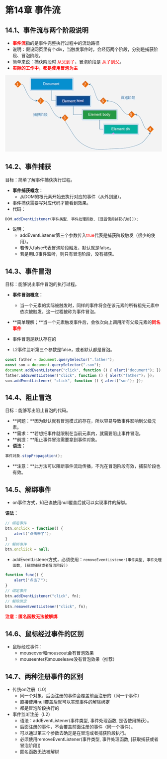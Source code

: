 # 第14章 事件流

## 14.1、事件流与两个阶段说明

- <span style="color:red;font-weight:bold;">事件流</span>指的是事件完整执行过程中的流动路径
- 说明：假设网页里有个div，当触发事件时，会经历两个阶段，分别是捕获阶段、冒泡阶段。
- 简单来说：捕获阶段时 <span style="color:red;">从父到子</span>，冒泡阶段是 <span style="color:red;">从子到父</span>。
- <span style="color:red;font-weight:bold;">实际的工作中，都是使用冒泡为主</span>

![image-20230705233658846](images/image-20230705233658846.png)

## 14.2、事件捕获

目标：简单了解事件捕获执行过程。

- **事件捕获概念：**
    - 从DOM的根元素开始去执行对应的事件（从外到里）。
- 事件捕获需要写对应代码才能看到效果。
- 代码：

```js
DOM.addEventListener(事件类型, 事件处理函数, [是否使用捕获机制]]);
```

- 说明：
    - addEventListener第三个参数传入<span style="color:red;">true</span>代表是捕获阶段触发（很少的使用）。
    - 若传入false代表冒泡阶段触发，默认就是false。
    - 若是用L0事件监听，则只有冒泡阶段，没有捕获。



## 14.3、事件冒泡

目标：能够说出事件冒泡的执行过程。

- **事件冒泡概念：**
    - 当一个元素的实际被触发时，同样的事件将会在该元素的所有祖先元素中依次被触发。这一过程被称为事件冒泡。

- **简单理解；**当一个元素触发事件后，会依次向上调用所有父级元素的<span style="color:red;font-weight:bold;">同名事件</span>

- 事件冒泡是默认存在的
- L2事件监听第三个参数是false，或者默认都是冒泡。

```js
const father = document.querySelector(".father");
const son = document.querySelector(".son");
document.addEventListener("click", function () { alert("document"); });
father.addEventListener("click", function () { alert("father"); });
son.addEventListener( "click", function () { alert("son"); });
```



## 14.4、阻止冒泡

目标：能够写出阻止冒泡的代码。

- **问题：**因为默认就有冒泡模式的存在，所以容易导致事件影响到父级元素。
- **需求：**若想把事件就限制在当前元素内，就需要阻止事件冒泡。
- **前提：**阻止事件冒泡需要拿到事件对象。
- **语法：**

```js
事件对象.stopPropagation();
```

- **注意：**此方法可以阻断事件流动传播，不光在冒泡阶段有效，捕获阶段也有效。

## 14.5、解绑事件

- on事件方式，知己诶使用null覆盖后就可以实现事件的解绑。

**语法：**

```js
// 绑定事件
btn.onclick = function() {
    alert("点击来了");
}
// 解绑事件
btn.oncliick = null;
```

- addEventListener方式，必须使用：`removeEventListener(事件类型, 事件处理函数, [获取捕获或者冒泡阶段])`

```js
function func() {
    alert("点击了");
}
// 绑定事件
btn.addEventListener("click", fn);
// 解除绑定
btn.removeEventListener("click", fn);
```

<span style="color:red;font-weight:bold;">注意：匿名函数无法被解绑</span>

## 14.6、鼠标经过事件的区别

- 鼠标经过事件：
    - mouseover和mouseout会有冒泡效果
    - mouseenter和mouseleave没有冒泡效果（推荐）

## 14.7、两种注册事件的区别

- 传统on注册（L0）
    - 同一个对象，后面注册的事件会覆盖前面注册的（同一个事件）
    - 直接使用null覆盖后就可以实现事件的解除绑定
    - 都是冒泡阶段执行的
- 事件监听注册（L2）
    - 语法：addEventListener(事件类型, 事件处理函数, 是否使用捕获）。
    - 后面注册的事件，不会覆盖前面注册的事件（同一个事件）。
    - 可以通过第三个参数去确定是在冒泡或者捕获阶段执行。
    - 必须使用removeEventListener(事件类型, 事件处理函数, [获取捕获或者冒泡阶段])
    - 匿名函数无法被解绑